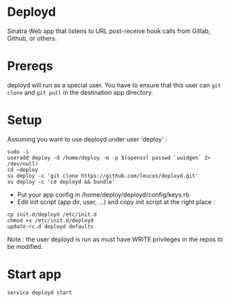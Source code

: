 # Deployd

Sinatra Web app that listens to URL post-receive hook calls from Gitlab,
Github, or others.

# Prereqs

deployd will run as a special user.
You have to ensure that this user can `git clone` and `git pull` in the
destination app directory.

# Setup

Assuming you want to use deployd under user 'deploy' :

```
sudo -i
useradd deploy -d /home/deploy -m -p $(openssl passwd `uuidgen` 2> /dev/null)
cd ~deploy
su deploy -c 'git clone https://github.com/leucos/deployd.git'
su deploy -c 'cd deployd && bundle'
```

- Put your app config in /home/deploy/deployd/config/keys.rb
- Edit init script (app dir, user, ...) and copy init script at the
  right place :


```
cp init.d/deployd /etc/init.d
chmod +x /etc/init.d/deployd
update-rc.d deployd defaults
```

Note : the user deployd is run as must have WRITE privileges in the repos
to be modified.

# Start app

```
service deployd start
```

